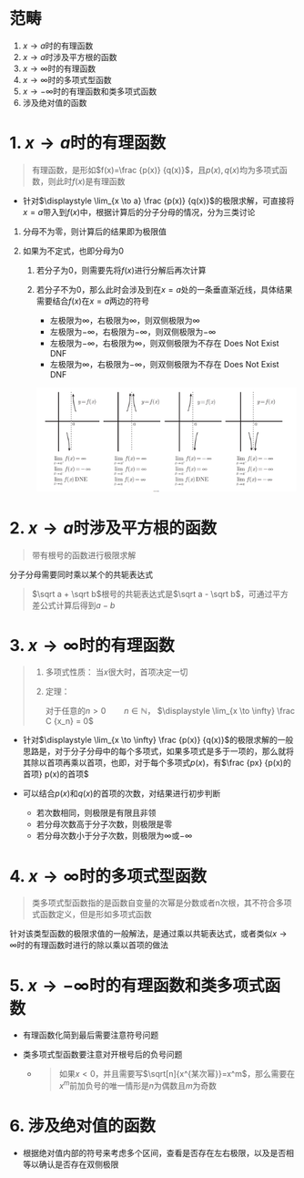 # 范畴

1. $x \to a$时的有理函数
2. $x \to a$时涉及平方根的函数
3. $x \to \infty$时的有理函数
4. $x \to \infty$时的多项式型函数
5. $x \to -\infty$时的有理函数和类多项式函数
6. 涉及绝对值的函数

# 1. $x \to a$时的有理函数

>  有理函数，是形如$f(x)=\frac {p(x)} {q(x)}$，且$p(x), q(x)$均为多项式函数，则此时$f(x)$是有理函数

- 针对$\displaystyle \lim_{x \to a} \frac {p(x)} {q(x)}$的极限求解，可直接将$x=a$带入到$f(x)$中，根据计算后的分子分母的情况，分为三类讨论

1. 分母不为零，则计算后的结果即为极限值

2. 如果为不定式，也即分母为0

    1. 若分子为0，则需要先将$f(x)$进行分解后再次计算

    2. 若分子不为0，那么此时会涉及到在$x=a$处的一条垂直渐近线，具体结果需要结合$f(x)$在$x=a$两边的符号

        - 左极限为$\infty$，右极限为$\infty$，则双侧极限为$\infty$
        - 左极限为$-\infty$，右极限为$-\infty$，则双侧极限为$-\infty$
        - 左极限为$-\infty$，右极限为$\infty$，则双侧极限为不存在 Does Not Exist DNF 
        - 左极限为$\infty$，右极限为$-\infty$，则双侧极限为不存在 Does Not Exist DNF 

        ![image-20241112172050554](<chap 4 求解多项式极限的问题.assets/image-20241112172050554.png>)

# 2. $x \to a$时涉及平方根的函数

> 带有根号的函数进行极限求解

分子分母需要同时乘以某个的共轭表达式

> $\sqrt a + \sqrt b$根号的共轭表达式是$\sqrt a - \sqrt b$，可通过平方差公式计算后得到$a-b$

# 3. $x \to \infty$时的有理函数

> 1. 多项式性质： 当$x$很大时，首项决定一切
>
> 2. 定理：
>
>     对于任意的$n > 0 \qquad n \in \mathbb N$， $\displaystyle \lim_{x \to \infty} \frac C {x_n} = 0$
>

- 针对$\displaystyle \lim_{x \to \infty} \frac {p(x)} {q(x)}$的极限求解的一般思路是，对于分子分母中的每个多项式，如果多项式是多于一项的，那么就将其除以首项再乘以首项，也即，对于每个多项式$p(x)$，有$\frac {px} {p(x)的首项} p(x)的首项$

- 可以结合$p(x)$和$q(x)$的首项的次数，对结果进行初步判断
    - 若次数相同，则极限是有限且非领
    - 若分母次数高于分子次数，则极限是零
    - 若分母次数小于分子次数，则极限为$\infty$或$-\infty$

# 4. $x \to \infty$时的多项式型函数

> 类多项式型函数指的是函数自变量的次幂是分数或者n次根，其不符合多项式函数定义，但是形如多项式函数

针对该类型函数的极限求值的一般解法，是通过乘以共轭表达式，或者类似$x \to \infty$时的有理函数时进行的除以乘以首项的做法

# 5. $x \to -\infty$时的有理函数和类多项式函数

- 有理函数化简到最后需要注意符号问题

- 类多项式型函数要注意对开根号后的负号问题

    - > 如果$x < 0$，并且需要写$\sqrt[n]{x^{某次幂}}=x^m$，那么需要在$x^m$前加负号的唯一情形是$n$为偶数且$m$为奇数

# 6. 涉及绝对值的函数

- 根据绝对值内部的符号来考虑多个区间，查看是否存在左右极限，以及是否相等以确认是否存在双侧极限